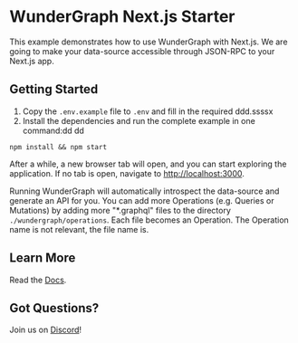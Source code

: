 # WunderGraph Next.js Starter

This example demonstrates how to use WunderGraph with Next.js. We are going to make your data-source accessible through JSON-RPC to your Next.js app.

## Getting Started

1. Copy the `.env.example` file to `.env` and fill in the required ddd.ssssx
2. Install the dependencies and run the complete example in one command:dd
dd
```shell
npm install && npm start
```

After a while, a new browser tab will open,
and you can start exploring the application.
If no tab is open, navigate to [http://localhost:3000](http://localhost:3000).

Running WunderGraph will automatically introspect the data-source and generate an API for you.
You can add more Operations (e.g. Queries or Mutations) by adding more "\*.graphql" files to the directory `./wundergraph/operations`.
Each file becomes an Operation. The Operation name is not relevant, the file name is.

## Learn More

Read the [Docs](https://wundergraph.com/docs).

## Got Questions?

Join us on [Discord](https://wundergraph.com/discord)!
